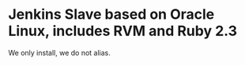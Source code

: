 # Jenkins Slave based on Oracle Linux, includes RVM and Ruby 2.3

We only install, we do not alias.
